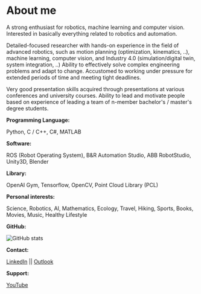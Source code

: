 # About me

A strong enthusiast for robotics, machine learning and computer vision. Interested in basically everything related to robotics and automation.

Detailed-focused researcher with hands-on experience in the field of advanced robotics, such as motion planning (optimization, kinematics, ..), machine learning, computer vision, and Industry 4.0 (simulation/digital twin, system integration, ..) Ability to effectively solve complex engineering problems and adapt to change. Accustomed to working under pressure for extended periods of time and meeting tight deadlines.

Very good presentation skills acquired through presentations at various conferences and university courses. Ability to lead and motivate people based on experience of leading a team of n-member bachelor's / master's degree students.

**Programming Language:**

Python, C / C++, C#, MATLAB

**Software:**

ROS (Robot Operating System), B&R Automation Studio, ABB RobotStudio, Unity3D, Blender

**Library:**

OpenAI Gym, Tensorflow, OpenCV, Point Cloud Library (PCL)

**Personal interests:**

Science, Robotics, AI, Mathematics, Ecology, Travel, Hiking, Sports, Books, Movies, Music, Healthy Lifestyle

**GitHub:**

![GitHub stats](https://github-readme-stats.vercel.app/api?username=rparak&include_all_commits=true)

**Contact:**

[LinkedIn](https://www.linkedin.com/in/roman-parak-53960910a/) || [Outlook](mailto:Roman.Parak@outlook.com)

**Support:**

[YouTube](https://www.youtube.com/c/RomanParak)


